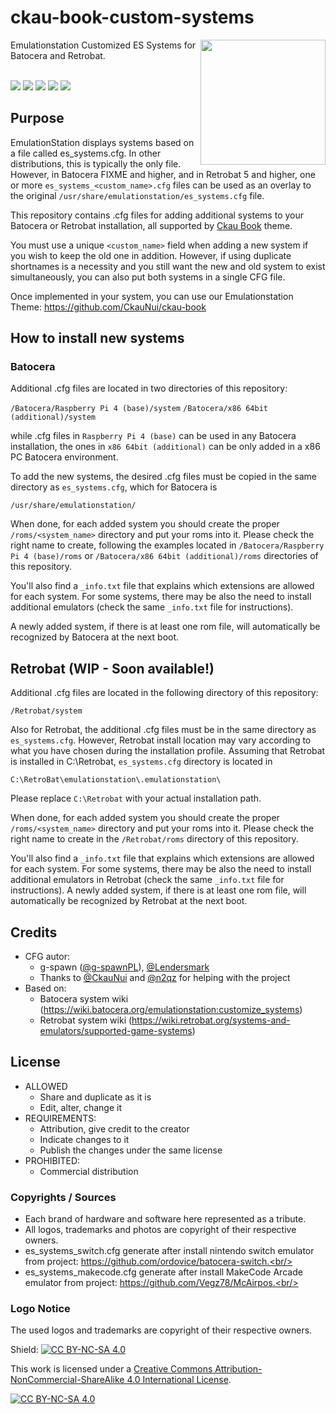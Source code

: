 # ckau-book-custom-systems

<p>
<img align="right" width="200px" src="https://i.imgur.com/eCZPBDE.png">
Emulationstation Customized ES Systems for Batocera and Retrobat.<br/>
<br/>
</p>
<p>
      <a href="https://img.shields.io/github/stars/g-spawnPL/batocera-custom-es_systems" alt="stars">
        <img src="https://img.shields.io/github/stars/g-spawnPL/batocera-custom-es_systems" /></a>
      <a href="https://img.shields.io/github/forks/g-spawnPL/batocera-custom-es_systems" alt="Forks">
        <img src="https://img.shields.io/github/forks/g-spawnPL/batocera-custom-es_systems" /></a>
      <a href="https://img.shields.io/github/issues/g-spawnPL/batocera-custom-es_systems" alt="Issues">
        <img src="https://img.shields.io/github/issues/g-spawnPL/batocera-custom-es_systems" /></a>
      <a href="https://img.shields.io/github/issues-closed/g-spawnPL/batocera-custom-es_systems" alt="Issues Closed">
        <img src="https://img.shields.io/github/issues-closed/g-spawnPL/batocera-custom-es_systems" /></a>
      <a href="https://img.shields.io/github/issues-pr-closed/g-spawnPL/batocera-custom-es_systems" alt="Closed PR">
        <img src="https://img.shields.io/github/issues-pr-closed/g-spawnPL/batocera-custom-es_systems" /></a>
</p>

## Purpose

EmulationStation displays systems based on a file called es_systems.cfg. In other distributions, this is typically the only file. However, in Batocera FIXME and higher, and in Retrobat 5 and higher, one or more `es_systems_<custom_name>.cfg` files can be used as an overlay to the original `/usr/share/emulationstation/es_systems.cfg` file.

This repository contains .cfg files for adding additional systems to your Batocera or Retrobat installation, all supported by [Ckau Book](https://github.com/CkauNui/ckau-book) theme.

You must use a unique `<custom_name>` field when adding a new system if you wish to keep the old one in addition. However, if using duplicate shortnames is a necessity and you still want the new and old system to exist simultaneously, you can also put both systems in a single CFG file.

Once implemented in your system, you can use our Emulationstation Theme: https://github.com/CkauNui/ckau-book

## How to install new systems

### Batocera

Additional .cfg files are located in two directories of this repository:

`/Batocera/Raspberry Pi 4 (base)/system`
`/Batocera/x86 64bit (additional)/system`

while .cfg files in `Raspberry Pi 4 (base)` can be used in any Batocera installation, the ones in `x86 64bit (additional)` can be only added in a x86 PC Batocera environment.

To add the new systems, the desired .cfg files must be copied in the same directory as `es_systems.cfg`, which for Batocera is

`/usr/share/emulationstation/`

When done, for each added system you should create the proper `/roms/<system_name>` directory and put your roms into it.
Please check the right name to create, following the examples located in `/Batocera/Raspberry Pi 4 (base)/roms` or `/Batocera/x86 64bit (additional)/roms` directories of this repository.

You'll also find a `_info.txt` file that explains which extensions are allowed for each system.
For some systems, there may be also the need to install additional emulators (check the same `_info.txt` file for instructions).

A newly added system, if there is at least one rom file, will automatically be recognized by Batocera at the next boot.


## Retrobat (WIP - Soon available!)

Additional .cfg files are located in the following directory of this repository:

`/Retrobat/system`

Also for Retrobat, the additional .cfg files must be in the same directory as `es_systems.cfg`.
However, Retrobat install location may vary according to what you have chosen during the installation profile.
Assuming that Retrobat is installed in C:\Retrobat, `es_systems.cfg` directory is located in

`C:\RetroBat\emulationstation\.emulationstation\`

Please replace `C:\Retrobat` with your actual installation path.

When done, for each added system you should create the proper `/roms/<system_name>` directory and put your roms into it.
Please check the right name to create in the `/Retrobat/roms` directory of this repository.

You'll also find a `_info.txt` file that explains which extensions are allowed for each system.
For some systems, there may be also the need to install additional emulators in Retrobat (check the same `_info.txt` file for instructions).
A newly added system, if there is at least one rom file, will automatically be recognized by Retrobat at the next boot.


## Credits

- CFG autor:
  - g-spawn ([@g-spawnPL](https://github.com/g-spawnPL)), [@Lendersmark](https://github.com/Lendersmark)
  - Thanks to [@CkauNui](https://github.com/CkauNui) and [@n2qz](https://github.com/n2qz) for helping with the project
- Based on:
  - Batocera system wiki (https://wiki.batocera.org/emulationstation:customize_systems)
  - Retrobat system wiki (https://wiki.retrobat.org/systems-and-emulators/supported-game-systems)

## License

- ALLOWED
  - Share and duplicate as it is
  - Edit, alter, change it
- REQUIREMENTS:
  - Attribution, give credit to the creator
  - Indicate changes to it
  - Publish the changes under the same license
- PROHIBITED:
  - Commercial distribution

### Copyrights / Sources
- Each brand of hardware and software here represented as a tribute.<br/>
- All logos, trademarks and photos are copyright of their respective owners.<br/>
- es_systems_switch.cfg generate after install nintendo switch emulator from project: https://github.com/ordovice/batocera-switch.<br/>
- es_systems_makecode.cfg generate after install MakeCode Arcade emulator from project: https://github.com/Vegz78/McAirpos.<br/>

### Logo Notice

The used logos and trademarks are copyright of their respective owners.
  
Shield: [![CC BY-NC-SA 4.0][cc-by-nc-sa-shield]][cc-by-nc-sa]

This work is licensed under a
[Creative Commons Attribution-NonCommercial-ShareAlike 4.0 International License][cc-by-nc-sa].

[![CC BY-NC-SA 4.0][cc-by-nc-sa-image]][cc-by-nc-sa]

[cc-by-nc-sa]: http://creativecommons.org/licenses/by-nc-sa/4.0/
[cc-by-nc-sa-image]: https://licensebuttons.net/l/by-nc-sa/4.0/88x31.png
[cc-by-nc-sa-shield]: https://img.shields.io/badge/License-CC%20BY--NC--SA%204.0-lightgrey.svg
